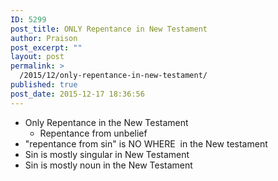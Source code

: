 ```yaml
---
ID: 5299
post_title: ONLY Repentance in New Testament
author: Praison
post_excerpt: ""
layout: post
permalink: >
  /2015/12/only-repentance-in-new-testament/
published: true
post_date: 2015-12-17 18:36:56
---
```

<ul>
	<li>Only Repentance in the New Testament
<ul>
	<li>Repentance from unbelief</li>
</ul>
</li>
	<li>"repentance from sin" is NO WHERE  in the New testament</li>
	<li>Sin is mostly singular in New Testament</li>
	<li>Sin is mostly noun in the New Testament</li>
</ul>